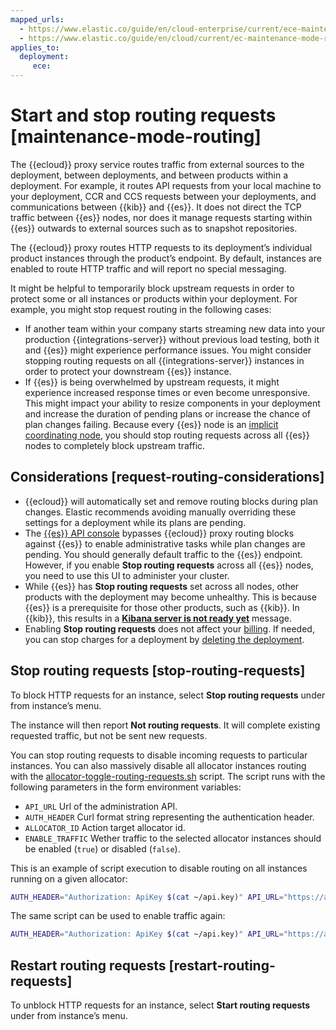 ```yaml
---
mapped_urls:
  - https://www.elastic.co/guide/en/cloud-enterprise/current/ece-maintenance-mode-routing.html
  - https://www.elastic.co/guide/en/cloud/current/ec-maintenance-mode-routing.html
applies_to:
  deployment:
     ece:
---
```


# Start and stop routing requests [maintenance-mode-routing]

The {{ecloud}} proxy service routes traffic from external sources to the deployment, between deployments, and between products within a deployment. For example, it routes API requests from your local machine to your deployment, CCR and CCS requests between your deployments, and communications between {{kib}} and {{es}}. It does not direct the TCP traffic between {{es}} nodes, nor does it manage requests starting within {{es}} outwards to external sources such as to snapshot repositories.

The {{ecloud}} proxy routes HTTP requests to its deployment’s individual product instances through the product’s endpoint. By default, instances are enabled to route HTTP traffic and will report no special messaging.

It might be helpful to temporarily block upstream requests in order to protect some or all instances or products within your deployment. For example, you might stop request routing in the following cases:

* If another team within your company starts streaming new data into your production {{integrations-server}} without previous load testing, both it and {{es}} might experience performance issues. You might consider stopping routing requests on all {{integrations-server}} instances in order to protect your downstream {{es}} instance.
* If {{es}} is being overwhelmed by upstream requests, it might experience increased response times or even become unresponsive. This might impact your ability to resize components in your deployment and increase the duration of pending plans or increase the chance of plan changes failing. Because every {{es}} node is an [implicit coordinating node](elasticsearch://reference/elasticsearch/configuration-reference/node-settings.md), you should stop routing requests across all {{es}} nodes to completely block upstream traffic.

## Considerations [request-routing-considerations]

* {{ecloud}} will automatically set and remove routing blocks during  plan changes. Elastic recommends avoiding manually overriding these settings for a deployment while its plans are pending.
* The [{{es}} API console](../../../explore-analyze/query-filter/tools/console.md) bypasses {{ecloud}} proxy routing blocks against {{es}} to enable administrative tasks while plan changes are pending. You should generally default traffic to the {{es}} endpoint. However, if you enable **Stop routing requests** across all {{es}} nodes, you need to use this UI to administer your cluster.
* While {{es}} has **Stop routing requests** set across all nodes, other products with the deployment may become unhealthy. This is because {{es}} is a prerequisite for those other products, such as {{kib}}. In {{kib}}, this results in a [**Kibana server is not ready yet**](../../../troubleshoot/kibana/error-server-not-ready.md) message.
* Enabling **Stop routing requests** does not affect your [billing](../../../deploy-manage/cloud-organization/billing.md). If needed, you can stop charges for a deployment by [deleting the deployment](../../../deploy-manage/uninstall/delete-a-cloud-deployment.md).

## Stop routing requests [stop-routing-requests]

To block HTTP requests for an instance, select **Stop routing requests** under from instance’s menu.

The instance will then report **Not routing requests**. It will complete existing requested traffic, but not be sent new requests.

You can stop routing requests to disable incoming requests to particular instances. You can also massively disable all allocator instances routing with the [allocator-toggle-routing-requests.sh](https://download.elastic.co/cloud/allocator-toggle-routing-requests.sh) script. The script runs with the following parameters in the form environment variables:

* `API_URL` Url of the administration API.
* `AUTH_HEADER` Curl format string representing the authentication header.
* `ALLOCATOR_ID` Action target allocator id.
* `ENABLE_TRAFFIC` Wether traffic to the selected allocator instances should be enabled (`true`) or disabled (`false`).

This is an example of script execution to disable routing on all instances running on a given allocator:

```bash
AUTH_HEADER="Authorization: ApiKey $(cat ~/api.key)" API_URL="https://adminconsole:12443" ALLOCATOR_ID="192.168.44.10" ENABLE_TRAFFIC=false ./allocator-toggle-routing-requests.sh
```

The same script can be used to enable traffic again:

```bash
AUTH_HEADER="Authorization: ApiKey $(cat ~/api.key)" API_URL="https://adminconsole:12443" ALLOCATOR_ID="192.168.44.10" ENABLE_TRAFFIC=true ./allocator-toggle-routing-requests.sh
```

## Restart routing requests [restart-routing-requests]

To unblock HTTP requests for an instance, select **Start routing requests** under from instance’s menu.
